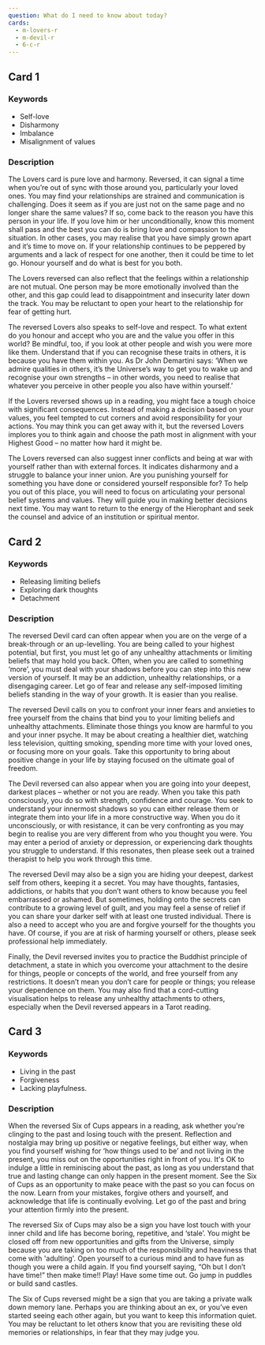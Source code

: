 ```yaml
---
question: What do I need to know about today?
cards:
  - m-lovers-r
  - m-devil-r
  - 6-c-r
---
```


## Card 1
### Keywords
- Self-love
- Disharmony
- Imbalance
- Misalignment of values

### Description
The Lovers card is pure love and harmony. Reversed, it can signal a time when you’re out of sync with those around you, particularly your loved ones. You may find your relationships are strained and communication is challenging. Does it seem as if you are just not on the same page and no longer share the same values? If so, come back to the reason you have this person in your life. If you love him or her unconditionally, know this moment shall pass and the best you can do is bring love and compassion to the situation. In other cases, you may realise that you have simply grown apart and it’s time to move on. If your relationship continues to be peppered by arguments and a lack of respect for one another, then it could be time to let go. Honour yourself and do what is best for you both.

The Lovers reversed can also reflect that the feelings within a relationship are not mutual. One person may be more emotionally involved than the other, and this gap could lead to disappointment and insecurity later down the track. You may be reluctant to open your heart to the relationship for fear of getting hurt.

The reversed Lovers also speaks to self-love and respect. To what extent do you honour and accept who you are and the value you offer in this world? Be mindful, too, if you look at other people and wish you were more like them. Understand that if you can recognise these traits in others, it is because you have them within you. As Dr John Demartini says: ‘When we admire qualities in others, it’s the Universe’s way to get you to wake up and recognise your own strengths – in other words, you need to realise that whatever you perceive in other people you also have within yourself.’

If the Lovers reversed shows up in a reading, you might face a tough choice with significant consequences. Instead of making a decision based on your values, you feel tempted to cut corners and avoid responsibility for your actions. You may think you can get away with it, but the reversed Lovers implores you to think again and choose the path most in alignment with your Highest Good – no matter how hard it might be.

The Lovers reversed can also suggest inner conflicts and being at war with yourself rather than with external forces. It indicates disharmony and a struggle to balance your inner union. Are you punishing yourself for something you have done or considered yourself responsible for? To help you out of this place, you will need to focus on articulating your personal belief systems and values. They will guide you in making better decisions next time. You may want to return to the energy of the Hierophant and seek the counsel and advice of an institution or spiritual mentor.


## Card 2
### Keywords
- Releasing limiting beliefs
- Exploring dark thoughts
- Detachment

### Description
The reversed Devil card can often appear when you are on the verge of a break-through or an up-levelling. You are being called to your highest potential, but first, you must let go of any unhealthy attachments or limiting beliefs that may hold you back. Often, when you are called to something ‘more’, you must deal with your shadows before you can step into this new version of yourself. It may be an addiction, unhealthy relationships, or a disengaging career. Let go of fear and release any self-imposed limiting beliefs standing in the way of your growth. It is easier than you realise.

The reversed Devil calls on you to confront your inner fears and anxieties to free yourself from the chains that bind you to your limiting beliefs and unhealthy attachments. Eliminate those things you know are harmful to you and your inner psyche. It may be about creating a healthier diet, watching less television, quitting smoking, spending more time with your loved ones, or focusing more on your goals. Take this opportunity to bring about positive change in your life by staying focused on the ultimate goal of freedom.

The Devil reversed can also appear when you are going into your deepest, darkest places – whether or not you are ready. When you take this path consciously, you do so with strength, confidence and courage. You seek to understand your innermost shadows so you can either release them or integrate them into your life in a more constructive way. When you do it unconsciously, or with resistance, it can be very confronting as you may begin to realise you are very different from who you thought you were. You may enter a period of anxiety or depression, or experiencing dark thoughts you struggle to understand. If this resonates, then please seek out a trained therapist to help you work through this time.

The reversed Devil may also be a sign you are hiding your deepest, darkest self from others, keeping it a secret. You may have thoughts, fantasies, addictions, or habits that you don’t want others to know because you feel embarrassed or ashamed. But sometimes, holding onto the secrets can contribute to a growing level of guilt, and you may feel a sense of relief if you can share your darker self with at least one trusted individual. There is also a need to accept who you are and forgive yourself for the thoughts you have. Of course, if you are at risk of harming yourself or others, please seek professional help immediately.

Finally, the Devil reversed invites you to practice the Buddhist principle of detachment, a state in which you overcome your attachment to the desire for things, people or concepts of the world, and free yourself from any restrictions. It doesn’t mean you don’t care for people or things; you release your dependence on them. You may also find that a cord-cutting visualisation helps to release any unhealthy attachments to others, especially when the Devil reversed appears in a Tarot reading.


## Card 3
### Keywords
- Living in the past
- Forgiveness
- Lacking playfulness.

### Description
When the reversed Six of Cups appears in a reading, ask whether you're clinging to the past and losing touch with the present. Reflection and nostalgia may bring up positive or negative feelings, but either way, when you find yourself wishing for ‘how things used to be’ and not living in the present, you miss out on the opportunities right in front of you. It's OK to indulge a little in reminiscing about the past, as long as you understand that true and lasting change can only happen in the present moment. See the Six of Cups as an opportunity to make peace with the past so you can focus on the now. Learn from your mistakes, forgive others and yourself, and acknowledge that life is continually evolving. Let go of the past and bring your attention firmly into the present.

The reversed Six of Cups may also be a sign you have lost touch with your inner child and life has become boring, repetitive, and ‘stale’. You might be closed off from new opportunities and gifts from the Universe, simply because you are taking on too much of the responsibility and heaviness that come with 'adulting'. Open yourself to a curious mind and to have fun as though you were a child again. If you find yourself saying, “Oh but I don’t have time!” then make time!! Play! Have some time out. Go jump in puddles or build sand castles.

The Six of Cups reversed might be a sign that you are taking a private walk down memory lane. Perhaps you are thinking about an ex, or you’ve even started seeing each other again, but you want to keep this information quiet. You may be reluctant to let others know that you are revisiting these old memories or relationships, in fear that they may judge you.

